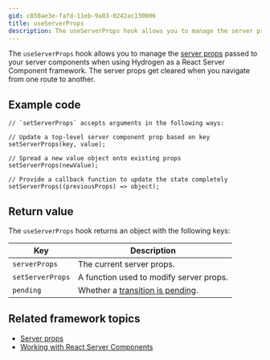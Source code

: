 ```yaml
---
gid: c850ae3e-fafd-11eb-9a03-0242ac130006
title: useServerProps
description: The useServerProps hook allows you to manage the server props passed to your server components when using Hydrogen as a React Server Component framework.
---
```


The `useServerProps` hook allows you to manage the [server props](https://shopify.dev/custom-storefronts/hydrogen/framework/server-props) passed to your server components when using Hydrogen as a React Server Component framework. The server props get cleared when you navigate from one route to another.

## Example code

```tsx
// `setServerProps` accepts arguments in the following ways:

// Update a top-level server component prop based on key
setServerProps(key, value);

// Spread a new value object onto existing props
setServerProps(newValue);

// Provide a callback function to update the state completely
setServerProps((previousProps) => object);
```

## Return value

The `useServerProps` hook returns an object with the following keys:

| Key              | Description                                                                            |
| ---------------- | -------------------------------------------------------------------------------------- |
| `serverProps`    | The current server props.                                                              |
| `setServerProps` | A function used to modify server props.                                                |
| `pending`        | Whether a [transition is pending](https://github.com/reactwg/react-18/discussions/41). |

## Related framework topics

- [Server props](https://shopify.dev/custom-storefronts/hydrogen/framework/server-props)
- [Working with React Server Components](https://shopify.dev/custom-storefronts/hydrogen/framework/work-with-rsc)
